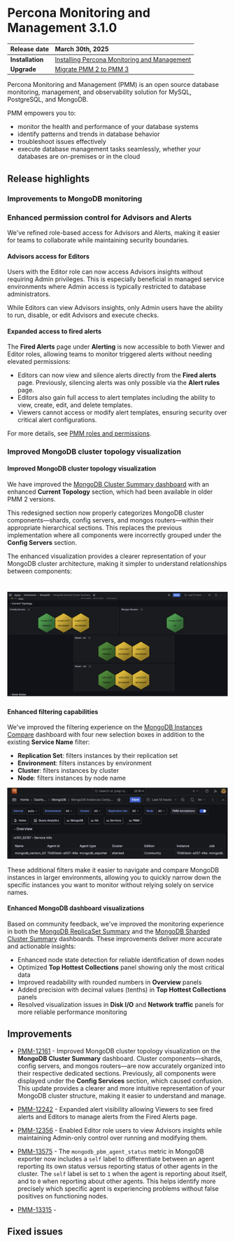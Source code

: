 # Percona Monitoring and Management 3.1.0 

| **Release date** | March 30th, 2025                                                                                  |
| ----------------- | :---------------------------------------------------------------------------------------------- |
| **Installation** | [Installing Percona Monitoring and Management](../quickstart/quickstart.md) |
| **Upgrade**| [Migrate PMM 2 to PMM 3](../pmm-upgrade/migrating_from_pmm_2.md)


Percona Monitoring and Management (PMM) is an open source database monitoring, management, and observability solution for MySQL, PostgreSQL, and MongoDB.

PMM empowers you to: 

- monitor the health and performance of your database systems
- identify patterns and trends in database behavior
- troubleshoot issues effectively
- execute database management tasks seamlessly, whether your databases are on-premises or in the cloud

## Release highlights

### Improvements to MongoDB monitoring
### Enhanced permission control for Advisors and Alerts

We've refined role-based access for Advisors and Alerts, making it easier for teams to collaborate while maintaining security boundaries.

#### Advisors access for Editors

Users with the Editor role can now access Advisors insights without requiring Admin privileges. This is especially beneficial in managed service environments where Admin access is typically restricted to database administrators.

While Editors can view Advisors insights, only Admin users have the ability to run, disable, or edit Advisors and execute checks.

#### Expanded access to fired alerts

The **Fired Alerts** page under **Alerting** is now accessible to both Viewer and Editor roles, allowing teams to monitor triggered alerts without needing elevated permissions:

- Editors can now view and silence alerts directly from the **Fired alerts** page. Previously, silencing alerts was only possible via the **Alert rules** page.
- Editors also gain full access to alert templates including the ability to view, create, edit, and delete templates.
- Viewers cannot access or modify alert templates, ensuring security over critical alert configurations.

For more details, see [PMM roles and permissions](../admin/roles/index.md).

### Improved MongoDB cluster topology visualization

#### Improved MongoDB cluster topology visualization

We have improved the [MongoDB Cluster Summary dashboard](../reference/dashboards/dashboard-mongodb-cluster-summary.md) with an enhanced **Current Topology** section, which had been available in older PMM 2 versions.

This redesigned section now properly categorizes MongoDB cluster components—shards, config servers, and mongos routers—within their appropriate hierarchical sections. This replaces the previous implementation where all components were incorrectly grouped under the **Config Servers** section.

The enhanced visualization provides a clearer representation of your MongoDB cluster architecture, making it simpler to understand relationships between components:

![Topology section](../images/Topology.png)
=======

#### Enhanced filtering capabilities 
We've improved the filtering experience on the [MongoDB Instances Compare](../reference/dashboards/dashboard-mongodb-instances-compare.md) dashboard with four new selection boxes in addition to the existing **Service Name** filter:

- **Replication Set**: filters instances by their replication set
- **Environment**: filters instances by environment
- **Cluster**: filters instances by cluster
- **Node**: filters instances by node name

![MongoDB Instances Compare](../images/New_Filters.png)

These additional filters make it easier to navigate and compare MongoDB instances in larger environments, allowing you to quickly narrow down the specific instances you want to monitor without relying solely on service names.

#### Enhanced MongoDB dashboard visualizations
Based on community feedback, we've improved the monitoring experience in both the [MongoDB ReplicaSet Summary](../reference/dashboards/dashboard-mongodb-replset-summary.md) and the [MongoDB Sharded Cluster Summary](../reference/dashboards/dashboard-mongodb-cluster-summary.md) dashboards. These improvements deliver more accurate and actionable insights:

- Enhanced node state detection for reliable identification of down nodes
- Optimized **Top Hottest Collections** panel showing only the most critical data
- Improved readability with rounded numbers in **Overview** panels
- Added precision with decimal values (tenths) in **Top Hottest Collections** panels
- Resolved visualization issues in **Disk I/O** and **Network traffic** panels for more reliable performance monitoring

## Improvements

- [PMM-12161](https://perconadev.atlassian.net/browse/PMM-12161) - Improved MongoDB cluster topology visualization on the **MongoDB Cluster Summary** dashboard. Cluster components—shards, config servers, and mongos routers—are now accurately organized into their respective dedicated sections. Previously, all components were displayed under the **Config Services** section, which caused confusion. This update provides a clearer and more intuitive representation of your MongoDB cluster structure, making it easier to understand and manage.

- [PMM-12242](https://perconadev.atlassian.net/browse/PMM-12242) - Expanded alert visibility allowing Viewers to see fired alerts and Editors to manage alerts from the Fired Alerts page.

- [PMM-12356](https://perconadev.atlassian.net/browse/PMM-12356) - Enabled Editor role users to view Advisors insights while maintaining Admin-only control over running and modifying them.

- [PMM-13575](https://perconadev.atlassian.net/browse/PMM-13575) - The `mongodb_pbm_agent_status` metric in MongoDB exporter now includes a `self` label to differentiate between an agent reporting its own status versus reporting status of other agents in the cluster. The `self` label is set to `1` when the agent is reporting about itself, and to `0` when reporting about other agents. This helps identify more precisely which specific agent is experiencing problems without false positives on functioning nodes. 

- [PMM-13315](https://perconadev.atlassian.net/browse/PMM-13315) - 


## Fixed issues

